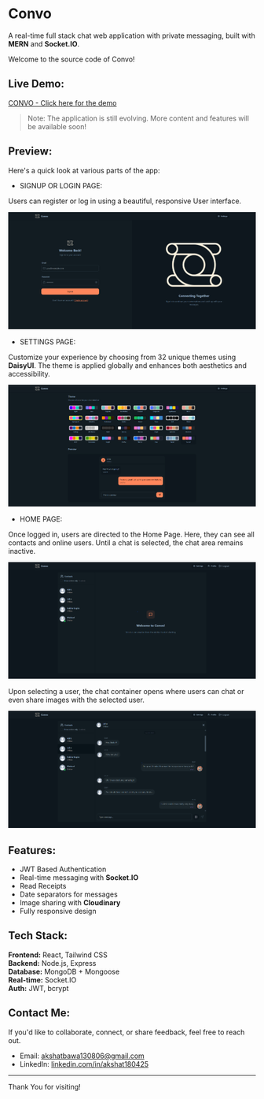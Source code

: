 # Convo
A real-time full stack chat web application with private messaging, built with **MERN** and **Socket.IO**.

Welcome to the source code of Convo!

## Live Demo:
[CONVO - Click here for the demo](https://convo-153s.onrender.com)

> Note: The application is still evolving. More content and features will be available soon!

## Preview:

Here's a quick look at various parts of the app:

- SIGNUP OR LOGIN PAGE:

Users can register or log in using a beautiful, responsive User interface.

![Login Page](./Screenshots/Login%20Page.png)

- SETTINGS PAGE:

Customize your experience by choosing from 32 unique themes using **DaisyUI**. The theme is applied globally and enhances both aesthetics and accessibility.

![Settings Page](./Screenshots/Settings%20Page.png)

- HOME PAGE:

Once logged in, users are directed to the Home Page. Here, they can see all contacts and online users. Until a chat is selected, the chat area remains inactive.

![Home Page](./Screenshots/Home%20Page%20-%20No%20Chat%20Selected.png)

Upon selecting a user, the chat container opens where users can chat or even share images with the selected user.

![Chat Container Page](./Screenshots/Home%20Page%20-%20Chat%20Container.png)

## Features:

- JWT Based Authentication
- Real-time messaging with **Socket.IO**
- Read Receipts
- Date separators for messages
- Image sharing with **Cloudinary**
- Fully responsive design

## Tech Stack:

**Frontend:** React, Tailwind CSS  
**Backend:** Node.js, Express  
**Database:** MongoDB + Mongoose  
**Real-time:** Socket.IO  
**Auth:** JWT, bcrypt

## Contact Me:

If you'd like to collaborate, connect, or share feedback, feel free to reach out.
- Email: [akshatbawa130806@gmail.com](mailto:akshatbawa130806@gmail.com)
- LinkedIn: [linkedin.com/in/akshat180425](https://linkedin.com/in/akshat180425)

---

Thank You for visiting!

